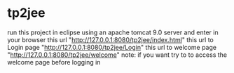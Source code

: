 # tp2jee
run this project in eclipse using an apache tomcat 9.0 server and enter in your browser this url "http://127.0.0.1:8080/tp2jee/index.html"
this url to Login page "http://127.0.0.1:8080/tp2jee/Login"
this url to welcome page "http://127.0.0.1:8080/tp2jee/welcome"
note: if you want try to to access the welcome page before logging in
